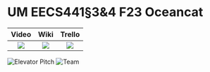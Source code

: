 # UM EECS441§3&4 F23 Oceancat

| Video  |  Wiki |  Trello  |
|:-----:|:-----:|:--------:|
|[<img src="https://eecs441.eecs.umich.edu/img/admin/video.png">][video_page]|[<img src="https://eecs441.eecs.umich.edu/img/admin/wiki.png">][wiki_page]|[<img src="https://eecs441.eecs.umich.edu/img/admin/trello.png">][agile_page]|

![Elevator Pitch](https://github.com/chloehb/ocean-cat/assets/70541212/82216e34-04a4-46e6-b79a-af906a70da01) <!-- MUST be placed in user-images.githubusercontent.com -->
![Team](https://github.com/chloehb/ocean-cat/assets/70541212/36a18719-c6f1-4499-8e62-d2e472c366bf)

[video_page]: https://youtu.be/sample
[wiki_page]: https://github.com/chloehb/ocean-cat/wiki
[agile_page]: https://trello.com/b/EzumSazS/ocean-cat
